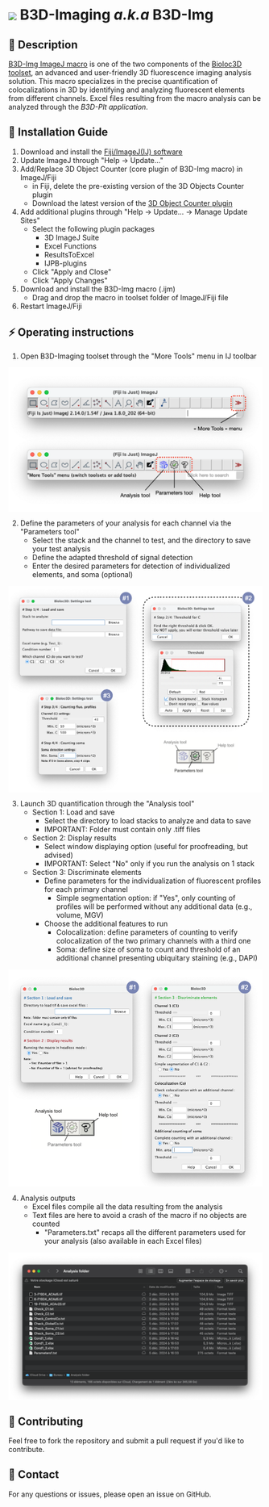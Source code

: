 <h1><img align="center" height="80" src="/B3D-Img/ressource/logo.ico">   B3D-Imaging <em>a.k.a</em> B3D-Img</h1>

## 📝 Description  
[B3D-Img ImageJ macro](https://github.com/Bioloc3D/B3D-Img/tree/main/B3D-Img) is one of the two components of the [Bioloc3D toolset](https://github.com/orgs/Bioloc3D/repositories), an advanced and user-friendly 3D fluorescence imaging analysis solution. This macro specializes in the precise quantification of colocalizations in 3D by identifying and analyzing fluorescent elements from different channels. Excel files resulting from the macro analysis can be analyzed through the <em>B3D-Plt application</em>. 

## 📌 Installation Guide  
1. Download and install the [Fiji/ImageJ(IJ) software](https://imagej.net/downloads)
2. Update ImageJ through "Help -> Update..."
3. Add/Replace 3D Object Counter (core plugin of B3D-Img macro) in ImageJ/Fiji
   - in Fiji, delete the pre-existing version of the 3D Objects Counter plugin
   - Download the latest version of the [3D Object Counter plugin](https://github.com/fabricecordelieres/IJ-Plugin_3D_object_counter)
4. Add additional plugins through "Help -> Update... -> Manage Update Sites"
   - Select the following plugin packages
      - 3D ImageJ Suite
      - Excel Functions
      - ResultsToExcel
      - IJPB-plugins
   - Click "Apply and Close"
   - Click "Apply Changes"
5. Download and install the B3D-Img macro (.ijm)
   - Drag and drop the macro in toolset folder of ImageJ/Fiji file
5. Restart ImageJ/Fiji

## ⚡️ Operating instructions  

1. Open B3D-Imaging toolset through the "More Tools" menu in IJ toolbar


<img align="center" src="/B3D-Img/ressource/IJ_toolbar.png">


2. Define the parameters of your analysis for each channel via the "Parameters tool"
   - Select the stack and the channel to test, and the directory to save your test analysis
   - Define the adapted threshold of signal detection
   - Enter the desired parameters for detection of individualized elements, and soma (optional)


<img align="center" src="/B3D-Img/ressource/Parameters_tool.png">


3. Launch 3D quantification through the "Analysis tool"
   - Section 1: Load and save 
      - Select the directory to load stacks to analyze and data to save
      - IMPORTANT: Folder must contain only .tiff files
   - Section 2: Display results 
      - Select window displaying option (useful for proofreading, but advised)
      - IMPORTANT: Select "No" only if you run the analysis on 1 stack
   - Section 3: Discriminate elements  
      - Define parameters for the individualization of fluorescent profiles for each primary channel
         - Simple segmentation option: if "Yes", only counting of profiles will be performed without any additional data (e.g., volume, MGV)
      - Choose the additional features to run
         - Colocalization: define parameters of counting to verify colocalization of the two primary channels with a third one
         - Soma: define size of soma to count and threshold of an additional channel presenting ubiquitary staining (e.g., DAPI)


<img align="center" src="/B3D-Img/ressource/Analysis_tool.png">


4. Analysis outputs 
   - Excel files compile all the data resulting from the analysis
   - Text files are here to avoid a crash of the macro if no objects are counted
      - "Parameters.txt" recaps all the different parameters used for your analysis (also available in each Excel files)

     
<img align="center" src="/B3D-Img/ressource/Analysis_outputs.png">


## 🚀 Contributing
Feel free to fork the repository and submit a pull request if you'd like to contribute.

## 📧 Contact
For any questions or issues, please open an issue on GitHub.
